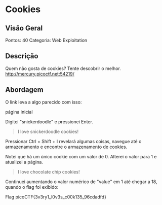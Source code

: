 # Cookies

## Visão Geral

Pontos: 40
Categoria: Web Exploitation

## Descrição

Quem não gosta de cookies? Tente descobrir o melhor. <http://mercury.picoctf.net:54219/>

## Abordagem

O link leva a algo parecido com isso:

página inicial

Digitei "snickerdoodle" e pressionei Enter.

> I love snickerdoodle cookies!

Pressionar Ctrl + Shift + I revelará algumas coisas, navegue até o armazenamento e encontre o armazenamento de cookies.

Notei que há um único cookie com um valor de 0. Alterei o valor para 1 e atualizei a página.

> I love chocolate chip cookies!

Continuei aumentando o valor numérico de "value" em 1 até chegar a 18, quando o flag foi exibido:

Flag
picoCTF{3v3ry1_l0v3s_c00k135_96cdadfd}
